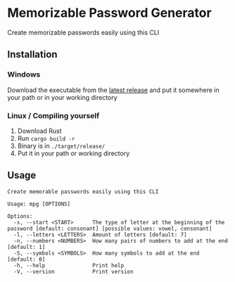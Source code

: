 # Memorizable Password Generator
Create memorizable passwords easily using this CLI

## Installation
### Windows
Download the executable from the [latest release](https://github.com/Antosser/memorizable-password-generator/releases/latest) and put it somewhere in your path or in your working directory

### Linux / Compiling yourself
1. Download Rust
2. Run `cargo build -r`
3. Binary is in `./target/release/`
4. Put it in your path or working directory

## Usage
```
Create memorable passwords easily using this CLI

Usage: mpg [OPTIONS]

Options:
  -s, --start <START>      The type of letter at the beginning of the password [default: consonant] [possible values: vowel, consonant]
  -l, --letters <LETTERS>  Amount of letters [default: 7]
  -n, --numbers <NUMBERS>  How many pairs of numbers to add at the end [default: 1]
  -S, --symbols <SYMBOLS>  How many symbols to add at the end [default: 0]
  -h, --help               Print help
  -V, --version            Print version
```
